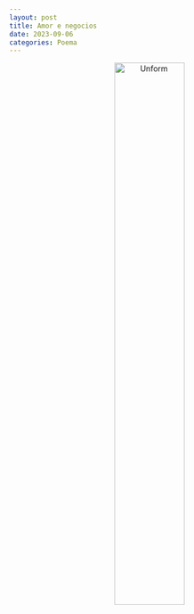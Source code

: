 ```yaml
---
layout: post
title: Amor e negocios
date: 2023-09-06
categories: Poema
---
```


<p align="center">
<img src="{{ site.baseurl }}/images/2023-09-06-.png" height="50%" width="50%" alt="Unform" />
</p>
